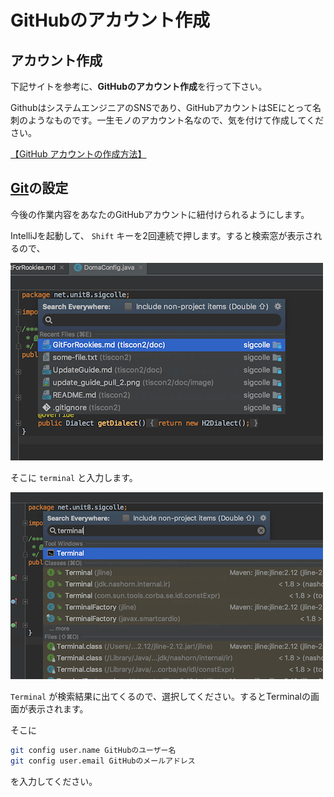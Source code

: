 # GitHubのアカウント作成

## アカウント作成
下記サイトを参考に、**GitHubのアカウント作成**を行って下さい。

GithubはシステムエンジニアのSNSであり、GitHubアカウントはSEにとって名刺のようなものです。一生モノのアカウント名なので、気を付けて作成してください。

[【GitHub アカウントの作成方法】](http://fnya.cocolog-nifty.com/blog/2014/01/github-185e.html)

## [Git](https://git-scm.com/)の設定

今後の作業内容をあなたのGitHubアカウントに紐付けられるようにします。

IntelliJを起動して、 `Shift` キーを2回連続で押します。すると検索窓が表示されるので、

![検索窓](image/install_intellij_add_git_config_1.png)

そこに `terminal` と入力します。

![terminalを探す](image/install_intellij_add_git_config_2.png)

`Terminal` が検索結果に出てくるので、選択してください。するとTerminalの画面が表示されます。

そこに
```sh
git config user.name GitHubのユーザー名
git config user.email GitHubのメールアドレス
```
を入力してください。
